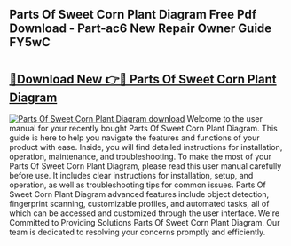 ## Parts Of Sweet Corn Plant Diagram Free Pdf Download - Part-ac6 New Repair Owner Guide FY5wC

# <h2><a href="http://dftcge.blite.top/?on=Parts+Of+Sweet+Corn+Plant+Diagram">🔗Download New 👉🔴 Parts Of Sweet Corn Plant Diagram</a></h2>

[![Parts Of Sweet Corn Plant Diagram download](https://i.imgur.com/lujVjoI.png)](http://dftcge.blite.top/?on=Parts+Of+Sweet+Corn+Plant+Diagram)
Welcome to the user manual for your recently bought Parts Of Sweet Corn Plant Diagram. This guide is here to help you navigate the features and functions of your product with ease. Inside, you will find detailed instructions for installation, operation, maintenance, and troubleshooting. To make the most of your Parts Of Sweet Corn Plant Diagram, please read this user manual carefully before use. It includes clear instructions for installation, setup, and operation, as well as troubleshooting tips for common issues. Parts Of Sweet Corn Plant Diagram advanced features include object detection, fingerprint scanning, customizable profiles, and automated tasks, all of which can be accessed and customized through the user interface. We're Committed to Providing Solutions Parts Of Sweet Corn Plant Diagram. Our team is dedicated to resolving your concerns promptly and efficiently.
